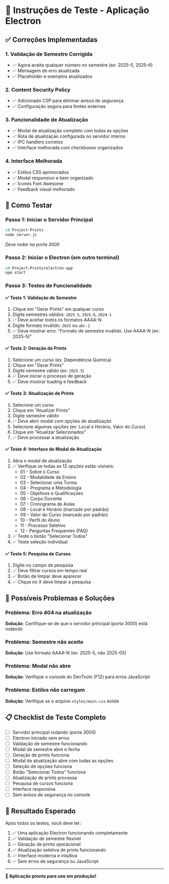 # 🧪 Instruções de Teste - Aplicação Electron

## ✅ Correções Implementadas

### 1. **Validação de Semestre Corrigida**
- ✅ Agora aceita qualquer número no semestre (ex: 2025-5, 2025-6)
- ✅ Mensagem de erro atualizada
- ✅ Placeholder e exemplos atualizados

### 2. **Content Security Policy**
- ✅ Adicionado CSP para eliminar avisos de segurança
- ✅ Configuração segura para fontes externas

### 3. **Funcionalidade de Atualização**
- ✅ Modal de atualização completo com todas as opções
- ✅ Rota de atualização configurada no servidor interno
- ✅ IPC handlers corretos
- ✅ Interface melhorada com checkboxes organizados

### 4. **Interface Melhorada**
- ✅ Estilos CSS aprimorados
- ✅ Modal responsivo e bem organizado
- ✅ Ícones Font Awesome
- ✅ Feedback visual melhorado

## 🚀 Como Testar

### Passo 1: Iniciar o Servidor Principal
```bash
cd Project-Prints
node server.js
```
*Deve rodar na porta 3000*

### Passo 2: Iniciar o Electron (em outro terminal)
```bash
cd Project-Prints/electron-app
npm start
```

### Passo 3: Testes de Funcionalidade

#### ✅ Teste 1: Validação de Semestre
1. Clique em "Gerar Prints" em qualquer curso
2. Digite semestres válidos: `2025-5`, `2025-6`, `2024-1`
3. ✅ Deve aceitar todos os formatos AAAA-N
4. Digite formato inválido: `2025` ou `abc-1`
5. ✅ Deve mostrar erro: "Formato de semestre inválido. Use AAAA-N (ex: 2025-5)"

#### ✅ Teste 2: Geração de Prints
1. Selecione um curso (ex: Dependência Química)
2. Clique em "Gerar Prints"
3. Digite semestre válido (ex: `2025-5`)
4. ✅ Deve iniciar o processo de geração
5. ✅ Deve mostrar loading e feedback

#### ✅ Teste 3: Atualização de Prints
1. Selecione um curso
2. Clique em "Atualizar Prints"
3. Digite semestre válido
4. ✅ Deve abrir modal com opções de atualização
5. Selecione algumas opções (ex: Local e Horário, Valor do Curso)
6. Clique em "Atualizar Selecionados"
7. ✅ Deve processar a atualização

#### ✅ Teste 4: Interface do Modal de Atualização
1. Abra o modal de atualização
2. ✅ Verifique se todas as 12 opções estão visíveis:
   - 01 - Sobre o Curso
   - 02 - Modalidade de Ensino
   - 03 - Selecionar uma Turma
   - 04 - Programa e Metodologia
   - 05 - Objetivos e Qualificações
   - 06 - Corpo Docente
   - 07 - Cronograma de Aulas
   - 08 - Local e Horário (marcado por padrão)
   - 09 - Valor do Curso (marcado por padrão)
   - 10 - Perfil do Aluno
   - 11 - Processo Seletivo
   - 12 - Perguntas Frequentes (FAQ)
3. ✅ Teste o botão "Selecionar Todos"
4. ✅ Teste seleção individual

#### ✅ Teste 5: Pesquisa de Cursos
1. Digite no campo de pesquisa
2. ✅ Deve filtrar cursos em tempo real
3. ✅ Botão de limpar deve aparecer
4. ✅ Clique no X deve limpar a pesquisa

## 🐛 Possíveis Problemas e Soluções

### Problema: Erro 404 na atualização
**Solução**: Certifique-se de que o servidor principal (porta 3000) está rodando

### Problema: Semestre não aceito
**Solução**: Use formato AAAA-N (ex: 2025-5, não 2025-05)

### Problema: Modal não abre
**Solução**: Verifique o console do DevTools (F12) para erros JavaScript

### Problema: Estilos não carregam
**Solução**: Verifique se o arquivo `styles/main.css` existe

## 📋 Checklist de Teste Completo

- [ ] Servidor principal rodando (porta 3000)
- [ ] Electron iniciado sem erros
- [ ] Validação de semestre funcionando
- [ ] Modal de semestre abre e fecha
- [ ] Geração de prints funciona
- [ ] Modal de atualização abre com todas as opções
- [ ] Seleção de opções funciona
- [ ] Botão "Selecionar Todos" funciona
- [ ] Atualização de prints processa
- [ ] Pesquisa de cursos funciona
- [ ] Interface responsiva
- [ ] Sem avisos de segurança no console

## 🎯 Resultado Esperado

Após todos os testes, você deve ter:
1. ✅ Uma aplicação Electron funcionando completamente
2. ✅ Validação de semestre flexível
3. ✅ Geração de prints operacional
4. ✅ Atualização seletiva de prints funcionando
5. ✅ Interface moderna e intuitiva
6. ✅ Sem erros de segurança ou JavaScript

---

**🚀 Aplicação pronta para uso em produção!**

